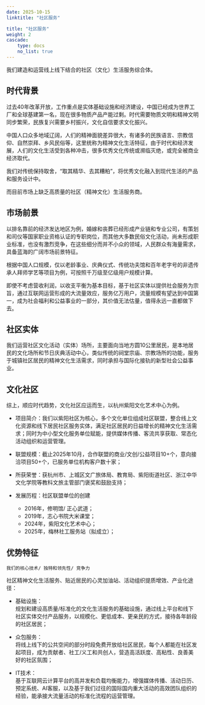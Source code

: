 ```yaml
---
date: 2025-10-15
linktitle: "社区服务"

title: "社区服务"
weight: 2
cascade:
    type: docs
    no_list: true
---
```


我们建造和运营线上线下结合的社区（文化）生活服务综合体。

## 时代背景

过去40年改革开放，工作重点是实体基础设施和经济建设，中国已经成为世界工厂和全球基建第一名，现在很多物质产品产能过剩。时代需要物质文明和精神文明同步繁荣，民族复兴需要乡村振兴，文化自信要求文化振兴。

中国人口众多地域辽阔，人们的精神面貌差异很大，有诸多的民族语言、宗教信仰、自然崇拜、乡风民俗等，这里统称为精神文化生活特征，由于时代和经济发展，人们的文化生活受到各种冲击，很多优秀文化传统或濒临灭绝，或完全被商业经济取代。

我们对传统保持取舍，“取其精华、去其糟粕”，将优秀文化融入到现代生活的产品和服务设计中。

而目前市场上缺乏高质量的社区（精神文化）生活服务商。

## 市场前景

以排名靠前的经济发达地区为例，婚嫁和丧葬已经形成产业链和专业公司，有策划和司仪等国家职业资格认证的专职岗位，而其他大多数民俗文化活动，尚未形成职业标准，也没有激烈竞争，在这些细分而并不小众的领域，人民群众有海量需求，具备蓝海的广阔市场前景特征。

根据中国人口规模，仅以老龄事业、庆典仪式、传统功夫馆和百年老字号的非遗传承人拜师学艺等项目为例，可按照千万级至亿级用户规模计算。

即使不考虑营收利润，以收支平衡为基本目标，基于社区实体以提供社会服务为宗旨，通过互联网运营形成的大流量效应，服务亿万用户，流量规模有望达到中国第一，成为社会福利和公益事业的一部分，其价值无法估量，值得永远一直都做下去。

## 社区实体

我们运营社区文化活动（实体）场所，主要面向当地方圆10公里居民，是本地居民的文化场所和节日庆典活动中心，类似传统的祠堂宗庙、宗教场所的功能，服务于城镇社区居民的精神文化生活需求，同时承担与国际化接轨的新型社会公益事业。


## 文化社区

综上，顺应时代趋势，文化社区应运而生，以杭州紫阳文化艺术中心为例。

- 项目简介：我们以紫阳社区为核心，多个文化单位组成社区联盟，整合线上文化资源和线下居民社区服务实体，满足社区居民的日益增长的精神文化生活需求；同时为中小型文化服务单位赋能，提供媒体传播、客流共享获取、常态化活动组织和运营管理。

- 联盟规模：截止2025年10月，合作联盟的商业/文创/公益项目10+个，意向接洽项目50+个，已服务单位机构客户数十家；

- 所获荣誉：获杭州市、上城区文广旅体局、教育局、紫阳街道社区、浙江中华文化学院等教科文旅主管部门褒奖和鼓励支持；

- 发展历程：社区联盟单位的创建
  - 2016年，修明馆/ 正心武道；
  - 2019年，志心书院大米课堂；
  - 2024年，紫阳文化艺术中心； 
  - 2025年，梅林社工服务站（拟成立）；


## 优势特征
`我们的核心技术/ 独特和领先性/ 竞争力`

社区精神文化生活服务、贴近居民的心灵加油站、活动组织提质增效、产业化途径：

- 基础设施：  
规划和建设高质量/标准化的文化生活服务的基础设施，通过线上平台和线下社区实体交付产品服务，以规模化、更低成本、更亲民的方式，接待各年龄段的社区居民；

- 众包服务：  
将线上线下的公共空间的部分时段免费开放给社区居民，每个人都能在社区发起项目，成为贡献者、社工/义工和共创人，营造高活跃度、高粘性、良善美好的社区氛围；

- IT技术：  
基于互联网云计算平台的高并发和负载均衡能力，增强媒体传播、活动日历、预定系统、AI客服，以及基于我们过往的国际国内重大活动的高效团队组织的经验，能承接大流量活动的标准化流程的运营管理。

